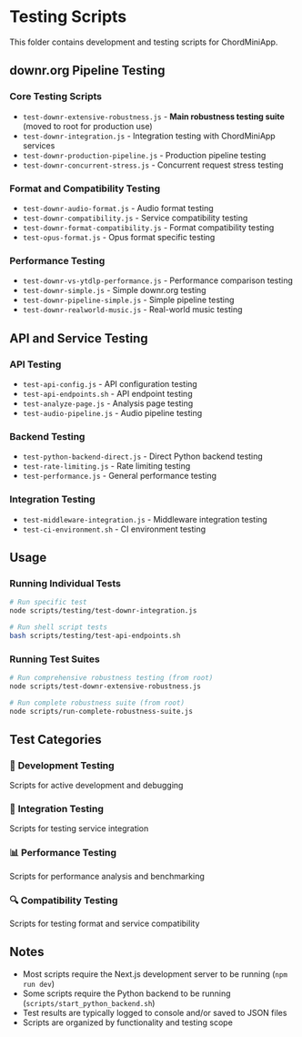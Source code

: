# Testing Scripts

This folder contains development and testing scripts for ChordMiniApp.

## downr.org Pipeline Testing

### Core Testing Scripts
- `test-downr-extensive-robustness.js` - **Main robustness testing suite** (moved to root for production use)
- `test-downr-integration.js` - Integration testing with ChordMiniApp services
- `test-downr-production-pipeline.js` - Production pipeline testing
- `test-downr-concurrent-stress.js` - Concurrent request stress testing

### Format and Compatibility Testing
- `test-downr-audio-format.js` - Audio format testing
- `test-downr-compatibility.js` - Service compatibility testing
- `test-downr-format-compatibility.js` - Format compatibility testing
- `test-opus-format.js` - Opus format specific testing

### Performance Testing
- `test-downr-vs-ytdlp-performance.js` - Performance comparison testing
- `test-downr-simple.js` - Simple downr.org testing
- `test-downr-pipeline-simple.js` - Simple pipeline testing
- `test-downr-realworld-music.js` - Real-world music testing

## API and Service Testing

### API Testing
- `test-api-config.js` - API configuration testing
- `test-api-endpoints.sh` - API endpoint testing
- `test-analyze-page.js` - Analysis page testing
- `test-audio-pipeline.js` - Audio pipeline testing

### Backend Testing
- `test-python-backend-direct.js` - Direct Python backend testing
- `test-rate-limiting.js` - Rate limiting testing
- `test-performance.js` - General performance testing

### Integration Testing
- `test-middleware-integration.js` - Middleware integration testing
- `test-ci-environment.sh` - CI environment testing

## Usage

### Running Individual Tests
```bash
# Run specific test
node scripts/testing/test-downr-integration.js

# Run shell script tests
bash scripts/testing/test-api-endpoints.sh
```

### Running Test Suites
```bash
# Run comprehensive robustness testing (from root)
node scripts/test-downr-extensive-robustness.js

# Run complete robustness suite (from root)
node scripts/run-complete-robustness-suite.js
```

## Test Categories

### 🔬 **Development Testing**
Scripts for active development and debugging

### 🧪 **Integration Testing** 
Scripts for testing service integration

### 📊 **Performance Testing**
Scripts for performance analysis and benchmarking

### 🔍 **Compatibility Testing**
Scripts for testing format and service compatibility

## Notes

- Most scripts require the Next.js development server to be running (`npm run dev`)
- Some scripts require the Python backend to be running (`scripts/start_python_backend.sh`)
- Test results are typically logged to console and/or saved to JSON files
- Scripts are organized by functionality and testing scope
